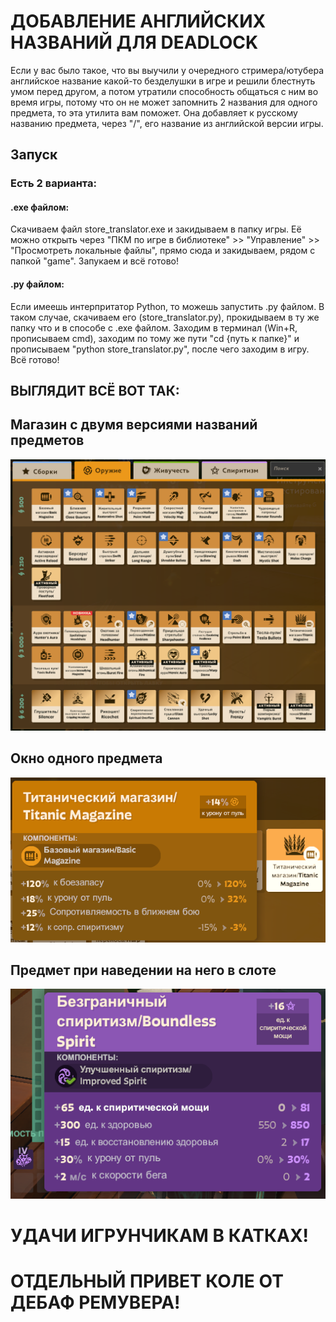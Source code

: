 # ДОБАВЛЕНИЕ АНГЛИЙСКИХ НАЗВАНИЙ ДЛЯ DEADLOCK
Если у вас было такое, что вы выучили у очередного стримера/ютубера английское название какой-то безделушки в игре и решили блестнуть умом перед другом, а потом утратили способность общаться с ним во время игры, потому что он не может запомнить 2 названия для одного предмета, то эта утилита вам поможет.
Она добавляет к русскому названию предмета, через "/", его название из английской версии игры.

## Запуск
### Есть 2 варианта:
#### .exe файлом:
Скачиваем файл store_translator.exe и закидываем в папку игры. Её можно открыть через "ПКМ по игре в библиотеке" >> "Управление" >> "Просмотреть локальные файлы", прямо сюда и закидываем, рядом с папкой "game". Запукаем и всё готово!

#### .py файлом:
Если имеешь интерпритатор Python, то можешь запустить .py файлом. В таком случае, скачиваем его (store_translator.py), прокидываем в ту же папку что и в способе с .exe файлом. Заходим в терминал (Win+R, прописываем cmd), заходим по тому же пути "cd {путь к папке}" и прописываем "python store_translator.py", после чего заходим в игру. Всё готово!

## ВЫГЛЯДИТ ВСЁ ВОТ ТАК:
## Магазин с двумя версиями названий предметов
![Image alt](https://github.com/TeaYock/deadlock_ru-eng_shop/blob/main/images_for_readme/weapons_shop.png)
## Окно одного предмета
![Image alt](https://github.com/TeaYock/deadlock_ru-eng_shop/blob/main/images_for_readme/one_item.png)
## Предмет при наведении на него в слоте
![Image alt](https://github.com/TeaYock/deadlock_ru-eng_shop/blob/main/images_for_readme/item_slot.png)

# УДАЧИ ИГРУНЧИКАМ В КАТКАХ!
# ОТДЕЛЬНЫЙ ПРИВЕТ КОЛЕ ОТ ДЕБАФ РЕМУВЕРА!
